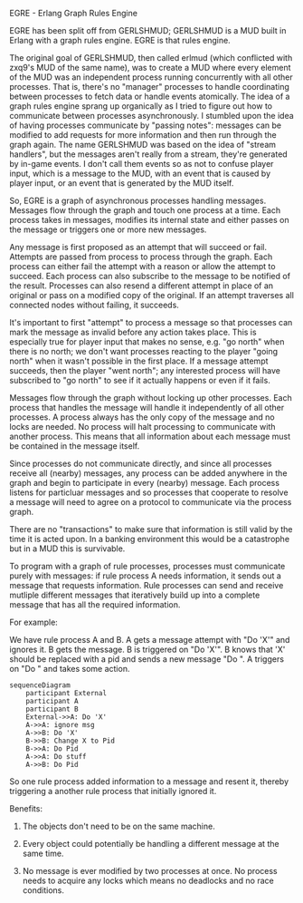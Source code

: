EGRE - Erlang Graph Rules Engine

EGRE has been split off from GERLSHMUD; GERLSHMUD is a MUD built in
Erlang with a graph rules engine. EGRE is that rules engine.

The original goal of GERLSHMUD, then called erlmud (which conflicted with zxq9's
MUD of the same name), was to create a MUD where every element of the MUD was an
independent process running concurrently with all other processes. That is,
there's no "manager" processes to handle coordinating between processes
to fetch data or handle events atomically. The idea of a graph rules engine
sprang up organically as I tried to figure out how to communicate between
processes asynchronously. I stumbled upon the idea of having processes
communicate by "passing notes": messages can be modified to add requests for
more information and then run through the graph again. The name GERLSHMUD was
based on the idea of "stream handlers", but the messages aren't really from a
stream, they're generated by in-game events. I don't call them events so as not
to confuse player input, which is a message to the MUD, with an event that is
caused by player input, or an event that is generated by the MUD itself.

So, EGRE is a graph of asynchronous processes handling messages.
Messages flow through the graph and touch one process at a time.
Each process takes in messages, modifies its internal state and either
passes on the message or triggers one or more new messages.

Any message is first proposed as an attempt that will succeed or fail. Attempts are passed
from process to process through the graph.  Each process can either fail the
attempt with a reason or allow the attempt to succeed. Each process can also
subscribe to the message to be notified of the result. Processes can also resend
a different attempt in place of an original or pass on a modified copy of the
original. If an attempt traverses all connected nodes without failing, it succeeds.

It's important to first "attempt" to process a message so that processes can
mark the message as invalid before any action takes place. This is especially
true for player input that makes no sense, e.g. "go north" when there is no
north; we don't want processes reacting to the player "going north" when it
wasn't possible in the first place. If a message attempt succeeds, then the
player "went north"; any interested process will have subscribed to "go north"
to see if it actually happens or even if it fails.

Messages flow through the graph without locking up other processes.
Each process that handles the message will handle it independently of all other
processes. A process always has the only copy of the message and no locks are
needed. No process will halt processing to communicate with another process.
This means that all information about each message must be contained in the message
itself.

Since processes do not communicate directly, and since all processes
receive all (nearby) messages, any process can be added anywhere in the
graph and begin to participate in every (nearby) message. Each process
listens for particluar messages and so processes that cooperate to resolve
a message will need to agree on a protocol to communicate via the process
graph.

There are no "transactions" to make sure that information
is still valid by the time it is acted upon.
In a banking environment this would be a catastrophe but in a MUD this is
survivable.

To program with a graph of rule processes, processes must communicate purely
with messages: if rule process A needs information, it sends out a message
that requests information. Rule processes can send and receive mutliple
different messages that iteratively build up into a complete message that has
all the required information.

For example:

We have rule process A and B.
A gets a message attempt with "Do 'X'" and ignores it.
B gets the message.
B is triggered on "Do 'X'".
B knows that 'X' should be replaced with a pid and sends a new message "Do <pid>".
A triggers on "Do <pid>" and takes some action.

```mermaid
sequenceDiagram
    participant External
    participant A
    participant B
    External->>A: Do 'X'
    A->>A: ignore msg
    A->>B: Do 'X'
    B->>B: Change X to Pid
    B->>A: Do Pid
    A->>A: Do stuff
    A->>B: Do Pid
```

So one rule process added information to a message and resent it,
thereby triggering a another rule process that initially ignored it.

Benefits:

1) The objects don't need to be on the same machine.

2) Every object could potentially be handling a different message at the same time.

3) No message is ever modified by two processes at once. No process needs to acquire
any locks which means no deadlocks and no race conditions.
